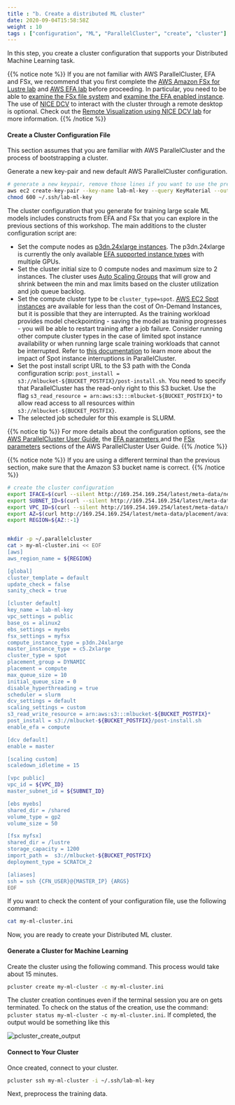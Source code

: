 ```yaml
---
title : "b. Create a distributed ML cluster"
date: 2020-09-04T15:58:58Z
weight : 10
tags : ["configuration", "ML", "ParallelCluster", "create", "cluster"]
---
```


In this step, you create a cluster configuration that supports your Distributed Machine Learning task.

{{% notice note %}}
If you are not familiar with AWS ParallelCluster, EFA and FSx, we recommend that you first complete the [AWS Amazon FSx for Lustre lab](../04-amazon-fsx-for-lustre.html) and [AWS EFA lab](../07-efa.html) before proceeding.
In particular, you need to be able to [examine the FSx file system](../04-amazon-fsx-for-lustre/03-check-fs.html) and [examine the EFA enabled instance](../07-efa/02-check-efa.html).
The use of [NICE DCV](https://aws.amazon.com/hpc/dcv/) to interact with the cluster through a remote desktop is optional. Check out the [Remote Visualization using NICE DCV lab](../06-nice-dcv.html) for more information.
{{% /notice %}}

#### Create a Cluster Configuration File

This section assumes that you are familiar with AWS ParallelCluster and the process of bootstrapping a cluster.

Generate a new key-pair and new default AWS ParallelCluster configuration.

```bash
# generate a new keypair, remove those lines if you want to use the previous one
aws ec2 create-key-pair --key-name lab-ml-key --query KeyMaterial --output text > ~/.ssh/lab-ml-key
chmod 600 ~/.ssh/lab-ml-key
```

The cluster configuration that you generate for training large scale ML models includes constructs from EFA and FSx that you can explore in the previous sections of this workshop. The main additions to the cluster configuration script are:

- Set the compute nodes as [p3dn.24xlarge instances](https://aws.amazon.com/ec2/instance-types/). The p3dn.24xlarge is currently the only available [EFA supported instance types](https://docs.aws.amazon.com/AWSEC2/latest/UserGuide/efa.html#efa-instance-types) with multiple GPUs.
- Set the cluster initial size to 0 compute nodes and maximum size to 2 instances. The cluster uses [Auto Scaling Groups](https://docs.aws.amazon.com/autoscaling/ec2/userguide/AutoScalingGroup.html) that will grow and shrink between the min and max limits based on the cluster utilization and job queue backlog.
- Set the compute cluster type to be `cluster_type=spot`. [AWS EC2 Spot instances](https://aws.amazon.com/ec2/spot) are available for less than the cost of On-Demand Instances, but it is possible that they are interrupted. As the training workload provides model checkpointing - saving the model as training progresses - you will be able to restart training after a job failure. Consider running other compute cluster types in the case of limited spot instance availability or when running large scale training workloads that cannot be interrupted. Refer to [this documentation](https://docs.aws.amazon.com/parallelcluster/latest/ug/spot.html) to learn more about the impact of Spot instance interruptions in ParallelCluster.  
- Set the post install script URL to the S3 path with the Conda configuration scrip: `post_install = s3://mlbucket-${BUCKET_POSTFIX}/post-install.sh`. You need to specify that ParallelCluster has the read-only right to this S3 bucket. Use the flag `s3_read_resource = arn:aws:s3:::mlbucket-${BUCKET_POSTFIX}*` to allow read access to all resources within `s3://mlbucket-${BUCKET_POSTFIX}`.
- The selected job scheduler for this example is SLURM.

{{% notice tip %}}
For more details about the configuration options, see the [AWS ParallelCluster User Guide](https://docs.aws.amazon.com/parallelcluster/latest/ug/what-is-aws-parallelcluster.html), the [EFA parameters ](https://docs.aws.amazon.com/parallelcluster/latest/ug/efa.html) and the [FSx parameters](https://docs.aws.amazon.com/parallelcluster/latest/ug/fsx-section.html) sections of the AWS ParallelCluster User Guide.
{{% /notice %}}

{{% notice note %}}
If you are using a different terminal than the previous section, make sure that the Amazon S3 bucket name is correct.
{{% /notice %}}

```bash
# create the cluster configuration
export IFACE=$(curl --silent http://169.254.169.254/latest/meta-data/network/interfaces/macs/)
export SUBNET_ID=$(curl --silent http://169.254.169.254/latest/meta-data/network/interfaces/macs/${IFACE}/subnet-id)
export VPC_ID=$(curl --silent http://169.254.169.254/latest/meta-data/network/interfaces/macs/${IFACE}/vpc-id)
export AZ=$(curl http://169.254.169.254/latest/meta-data/placement/availability-zone)
export REGION=${AZ::-1}


mkdir -p ~/.parallelcluster
cat > my-ml-cluster.ini << EOF
[aws]
aws_region_name = ${REGION}

[global]
cluster_template = default
update_check = false
sanity_check = true

[cluster default]
key_name = lab-ml-key
vpc_settings = public
base_os = alinux2
ebs_settings = myebs
fsx_settings = myfsx
compute_instance_type = p3dn.24xlarge
master_instance_type = c5.2xlarge
cluster_type = spot
placement_group = DYNAMIC
placement = compute
max_queue_size = 10
initial_queue_size = 0
disable_hyperthreading = true
scheduler = slurm
dcv_settings = default
scaling_settings = custom
s3_read_write_resource = arn:aws:s3:::mlbucket-${BUCKET_POSTFIX}*
post_install = s3://mlbucket-${BUCKET_POSTFIX}/post-install.sh
enable_efa = compute

[dcv default]
enable = master

[scaling custom]
scaledown_idletime = 15

[vpc public]
vpc_id = ${VPC_ID}
master_subnet_id = ${SUBNET_ID}

[ebs myebs]
shared_dir = /shared
volume_type = gp2
volume_size = 50

[fsx myfsx]
shared_dir = /lustre
storage_capacity = 1200
import_path =  s3://mlbucket-${BUCKET_POSTFIX}
deployment_type = SCRATCH_2

[aliases]
ssh = ssh {CFN_USER}@{MASTER_IP} {ARGS}
EOF
```

If you want to check the content of your configuration file, use the following command:

```bash
cat my-ml-cluster.ini
```

Now, you are ready to create your Distributed ML cluster.

#### Generate a Cluster for Machine Learning

Create the cluster using the following command. This process would take about 15 minutes.

```bash
pcluster create my-ml-cluster -c my-ml-cluster.ini
```

The cluster creation continues even if the terminal session you are on gets terminated. To check on the status of the creation, use the command: `pcluster status my-ml-cluster -c my-ml-cluster.ini`. If completed, the output would be something like this

![pcluster_create_output](/images/ml/pc_status.png)

#### Connect to Your Cluster

Once created, connect to your cluster.

```bash
pcluster ssh my-ml-cluster -i ~/.ssh/lab-ml-key
```

Next, preprocess the training data.
